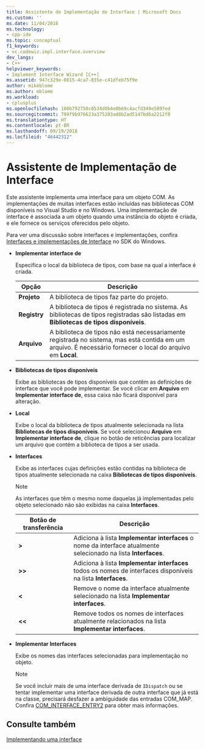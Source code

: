 ```yaml
---
title: Assistente de Implementação de Interface | Microsoft Docs
ms.custom: ''
ms.date: 11/04/2016
ms.technology:
- cpp-ide
ms.topic: conceptual
f1_keywords:
- vc.codewiz.impl.interface.overview
dev_langs:
- C++
helpviewer_keywords:
- Implement Interface Wizard [C++]
ms.assetid: 947c329e-0815-4ca7-835e-c41dfeb75f9e
author: mikeblome
ms.author: mblome
ms.workload:
- cplusplus
ms.openlocfilehash: 100b792750c0534d0b4e0b69c4acfd349e5897ed
ms.sourcegitcommit: 799f9b976623a375203ad8b2ad5147bd6a2212f0
ms.translationtype: HT
ms.contentlocale: pt-BR
ms.lasthandoff: 09/19/2018
ms.locfileid: "46442312"
---
```

# <a name="implement-interface-wizard"></a>Assistente de Implementação de Interface

Este assistente implementa uma interface para um objeto COM. As implementações de muitas interfaces estão incluídas nas bibliotecas COM disponíveis no Visual Studio e no Windows. Uma implementação de interface é associada a um objeto quando uma instância do objeto é criada, e ele fornece os serviços oferecidos pelo objeto.

Para ver uma discussão sobre interfaces e implementações, confira [Interfaces e implementações de Interface](/windows/desktop/com/interfaces-and-interface-implementations) no SDK do Windows.

- **Implementar interface de**

   Especifica o local da biblioteca de tipos, com base na qual a interface é criada.

   |Opção|Descrição|
   |------------|-----------------|
   |**Projeto**|A biblioteca de tipos faz parte do projeto.|
   |**Registry**|A biblioteca de tipos é registrada no sistema. As bibliotecas de tipos registradas são listadas em **Bibliotecas de tipos disponíveis**.|
   |**Arquivo**|A biblioteca de tipos não está necessariamente registrada no sistema, mas está contida em um arquivo. É necessário fornecer o local do arquivo em **Local**.|

- **Bibliotecas de tipos disponíveis**

   Exibe as bibliotecas de tipos disponíveis que contêm as definições de interface que você pode implementar. Se você clicar em **Arquivo** em **Implementar interface de**, essa caixa não ficará disponível para alteração.

- **Local**

   Exibe o local da biblioteca de tipos atualmente selecionada na lista **Bibliotecas de tipos disponíveis**. Se você selecionou **Arquivo** em **Implementar interface de**, clique no botão de reticências para localizar um arquivo que contém a biblioteca de tipos a ser usada.

- **Interfaces**

   Exibe as interfaces cujas definições estão contidas na biblioteca de tipos atualmente selecionada na caixa **Bibliotecas de tipos disponíveis**.

   > [!NOTE]
   > As interfaces que têm o mesmo nome daquelas já implementadas pelo objeto selecionado não são exibidas na caixa **Interfaces**.

   |Botão de transferência|Descrição|
   |---------------------|-----------------|
   |**>**|Adiciona à lista **Implementar interfaces** o nome da interface atualmente selecionado na lista **Interfaces**.|
   |**>>**|Adiciona à lista **Implementar interfaces** todos os nomes de interfaces disponíveis na lista **Interfaces**.|
   |**\<**|Remove o nome da interface atualmente selecionado na lista **Implementar interfaces**.|
   |**\<\<**|Remove todos os nomes de interfaces atualmente relacionados na lista **Implementar interfaces**.|

- **Implementar Interfaces**

   Exibe os nomes das interfaces selecionadas para implementação no objeto.

   > [!NOTE]
   > Se você incluir mais de uma interface derivada de `IDispatch` ou se tentar implementar uma interface derivada de outra interface que já está na classe, precisará desfazer a ambiguidade das entradas COM_MAP. Confira [COM_INTERFACE_ENTRY2](../atl/reference/com-interface-entry-macros.md#com_interface_entry2) para obter mais informações.

## <a name="see-also"></a>Consulte também

[Implementando uma interface](../ide/implementing-an-interface-visual-cpp.md)